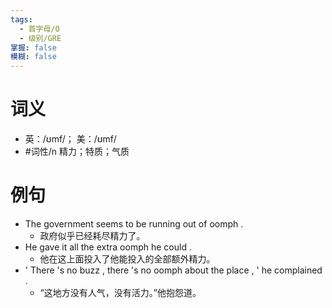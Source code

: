 ```yaml
---
tags:
  - 首字母/O
  - 级别/GRE
掌握: false
模糊: false
---
```

# 词义
- 英：/ʊmf/； 美：/ʊmf/
- #词性/n  精力；特质；气质
# 例句
- The government seems to be running out of oomph .
	- 政府似乎已经耗尽精力了。
- He gave it all the extra oomph he could .
	- 他在这上面投入了他能投入的全部额外精力。
- ' There 's no buzz , there 's no oomph about the place , ' he complained .
	- “这地方没有人气，没有活力。”他抱怨道。

